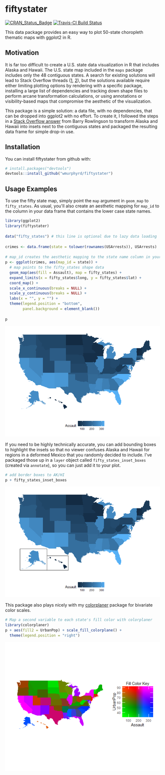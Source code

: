 
<!-- README.md is generated from README.Rmd. Please edit that file -->
fiftystater
===========

[![CRAN\_Status\_Badge](http://www.r-pkg.org/badges/version/fiftystater)](https://cran.r-project.org/package=fiftystater) [![Travis-CI Build Status](https://travis-ci.org/wmurphyrd/fiftystater.svg?branch=master)](https://travis-ci.org/wmurphyrd/fiftystater)

This data package provides an easy way to plot 50-state choropleth thematic maps with ggplot2 in R.

Motivation
----------

It is far too difficult to create a U.S. state data visualization in R that includes Alaska and Hawaii. The U.S. state map included in the `maps` package includes only the 48 contiguous states. A search for existing solutions will lead to Stack Overflow threads ([1](http://stackoverflow.com/questions/13757771/), [2](http://stackoverflow.com/questions/25530358/)), but the solutions available require either limiting plotting options by rendering with a specific package, installing a large list of dependencies and tracking down shape files to perform arcane transformation calculations, or using annotations or visibility-based maps that compromise the aesthetic of the visualization.

This package is a simple solution: a data file, with no dependencies, that can be dropped into ggplot2 with no effort. To create it, I followed the steps in a [Stack Overflow answer](http://stackoverflow.com/a/13767984) from Barry Rowlingson to transform Alaska and Hawaii into insets next to the contiguous states and packaged the resulting data frame for simple drop-in use.

Installation
------------

You can install fiftystater from github with:

``` r
# install.packages("devtools")
devtools::install_github("wmurphyrd/fiftystater")
```

Usage Examples
--------------

To use the fifty state map, simply point the `map` argument in `geom_map` to `fifty_states`. As usual, you'll also create an aesthetic mapping for `map_id` to the column in your data frame that contains the lower case state names.

``` r
library(ggplot2)
library(fiftystater)

data("fifty_states") # this line is optional due to lazy data loading

crimes <- data.frame(state = tolower(rownames(USArrests)), USArrests)

# map_id creates the aesthetic mapping to the state name column in your data
p <- ggplot(crimes, aes(map_id = state)) + 
  # map points to the fifty_states shape data
  geom_map(aes(fill = Assault), map = fifty_states) + 
  expand_limits(x = fifty_states$long, y = fifty_states$lat) +
  coord_map() +
  scale_x_continuous(breaks = NULL) + 
  scale_y_continuous(breaks = NULL) +
  labs(x = "", y = "") +
  theme(legend.position = "bottom", 
        panel.background = element_blank())

p
```

![](README-example-1.png)

If you need to be highly technically accurate, you can add bounding boxes to highlight the insets so that no viewer confuses Alaska and Hawaii for regions in a deformed Mexico that you randomly decided to include. I've packaged those up in a `layer` object called `fifty_states_inset_boxes` (created via `annotate`), so you can just add it to your plot.

``` r
# add border boxes to AK/HI
p + fifty_states_inset_boxes 
```

![](README-example_box-1.png)

This package also plays nicely with my [colorplaner](https://cran.r-project.org/package=colorplaner) package for bivariate color scales.

``` r
# Map a second variable to each state's fill color with colorplaner
library(colorplaner)
p + aes(fill2 = UrbanPop) + scale_fill_colorplane() +
  theme(legend.position = "right")
```

![](README-example_colorplaner-1.png)
